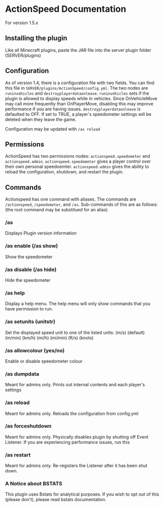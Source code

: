 # ActionSpeed Documentation
For version 1.5.x

## Installing the plugin

Like all Minecraft plugins, paste the JAR file into the server plugin folder (SERVER/plugins)

## Configuration

As of version 1.4, there is a configuration file with two fields. You can find this file in `SERVER/plugins/ActionSpeed/config.yml`. The two nodes are `runinvehicles` and `destroyplayerdataonleave`. `runinvehicles` sets if the plugin is allowed to display speeds while in vehicles. Since OnVehicleMove may call more frequently than OnPlayerMove, disabling this may improve performance if you are having issues. `destroyplayerdataonleave` is defaulted to OFF. If set to TRUE, a player's speedometer settings will be deleted when they leave the game.

Configuration may be updated with `/as reload`

## Permissions

ActionSpeed has two permissions nodes: `actionspeed.speedometer` and `actionspeed.admin`. `actionspeed.speedometer` gives a player control over their own personal speedoemter. `actionspeed.admin` gives the ability to reload the configuration, shutdown, and restart the plugin.

## Commands

Actionspeed has one command with aliases. The commands are `/actionspeed`, `/speedometer`, and `/as`. Sub-commands of this are as follows: (the root command may be substitued for an alias)

### /as 
Displays Plugin version information

### /as enable (/as show)
Show the speedometer

### /as disable (/as hide)
Hide the speedometer

### /as help
Display a help menu. The help menu will only show commands that you have permission to run.

### /as setunits (unitstr)
Set the displayed speed unit to one of the listed units:
(m/s) (default)
(m/min)
(km/h)
(mi/h)
(mi/min)
(ft/s)
(knots)

### /as allowcolour (yes/no)
Enable or disable speedometer colour

### /as dumpdata
Meant for admins only. Prints out internal contents and each player's settings

### /as reload
Meant for admins only. Reloads the configuration from config.yml

### /as forceshutdown
Meant for admins only. Physically disables plugin by shutting off Event Listener. If you are experiencing performance issues, run this

### /as restart
Meant for admins only. Re-registers the Listener after it has been shut down.

### A Notice about BSTATS
This plugin uses Bstats for analytical purposes. If you wish to opt out of this (please don't), please read bstats documentation.
